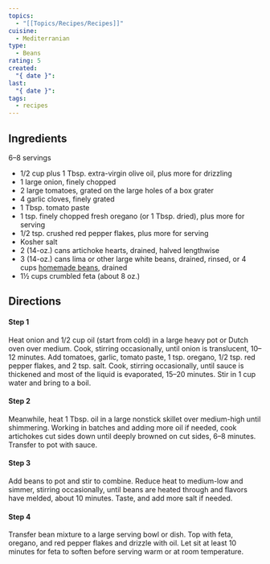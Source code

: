 ```yaml
---
topics:
  - "[[Topics/Recipes/Recipes]]"
cuisine:
  - Mediterranian
type:
  - Beans
rating: 5
created:
  "{ date }": 
last:
  "{ date }": 
tags:
  - recipes
---
```

## Ingredients
6–8 servings

- 1/2 cup plus 1 Tbsp. extra-virgin olive oil, plus more for drizzling
- 1 large onion, finely chopped
- 2 large tomatoes, grated on the large holes of a box grater
- 4 garlic cloves, finely grated
- 1 Tbsp. tomato paste
- 1 tsp. finely chopped fresh oregano (or 1 Tbsp. dried), plus more for serving
- 1/2 tsp. crushed red pepper flakes, plus more for serving
- Kosher salt
- 2 (14-oz.) cans artichoke hearts, drained, halved lengthwise
- 3 (14-oz.) cans lima or other large white beans, drained, rinsed, or 4 cups [homemade beans](https://www.epicurious.com/recipes/food/views/big-batch-instant-pot-white-beans), drained
- 1½ cups crumbled feta (about 8 oz.)

## Directions

#### Step 1
Heat onion and 1/2 cup oil (start from cold) in a large heavy pot or Dutch oven over medium. Cook, stirring occasionally, until onion is translucent, 10–12 minutes. Add tomatoes, garlic, tomato paste, 1 tsp. oregano, 1/2 tsp. red pepper flakes, and 2 tsp. salt. Cook, stirring occasionally, until sauce is thickened and most of the liquid is evaporated, 15–20 minutes. Stir in 1 cup water and bring to a boil.

#### Step 2  
Meanwhile, heat 1 Tbsp. oil in a large nonstick skillet over medium-high until shimmering. Working in batches and adding more oil if needed, cook artichokes cut sides down until deeply browned on cut sides, 6–8 minutes. Transfer to pot with sauce.

#### Step 3
Add beans to pot and stir to combine. Reduce heat to medium-low and simmer, stirring occasionally, until beans are heated through and flavors have melded, about 10 minutes. Taste, and add more salt if needed.

#### Step 4
Transfer bean mixture to a large serving bowl or dish. Top with feta, oregano, and red pepper flakes and drizzle with oil. Let sit at least 10 minutes for feta to soften before serving warm or at room temperature.

